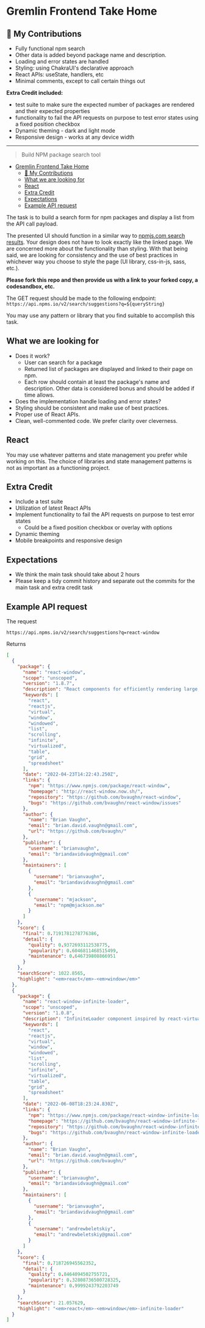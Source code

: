 # Gremlin Frontend Take Home

## 👋 My Contributions

- Fully functional npm search
- Other data is added beyond package name and description.
- Loading and error states are handled
- Styling: using ChakraUI's declarative approach
- React APIs: useState, handlers, etc
- Minimal comments, except to call certain things out

**Extra Credit included:**

- test suite to make sure the expected number of packages are rendered and their expected properties
- functionality to fail the API requests on purpose to test error states using a fixed position checkbox
- Dynamic theming - dark and light mode
- Responsive design - works at any device width

---

> Build NPM package search tool

- [Gremlin Frontend Take Home](#gremlin-frontend-take-home)
  - [👋 My Contributions](#-my-contributions)
  - [What we are looking for](#what-we-are-looking-for)
  - [React](#react)
  - [Extra Credit](#extra-credit)
  - [Expectations](#expectations)
  - [Example API request](#example-api-request)

The task is to build a search form for npm packages and display a list from the API call payload.

The presented UI should function in a similar way to [npmjs.com search results](https://www.npmjs.com/search?q=react-window). Your design does not have to look exactly like the linked page. We are concerned more about the functionality than styling. With that being said, we are looking for consistency and the use of best practices in whichever way you choose to style the page (UI library, css-in-js, sass, etc.).

**Please fork this repo and then provide us with a link to your forked copy, a codesandbox, etc.**

The GET request should be made to the following endpoint: `https://api.npms.io/v2/search/suggestions?q=${queryString}`

You may use any pattern or library that you find suitable to accomplish this task.

## What we are looking for

- Does it work?
  - User can search for a package
  - Returned list of packages are displayed and linked to their page on npm.
  - Each row should contain at least the package's name and description. Other data is considered bonus and should be added if time allows.
- Does the implementation handle loading and error states?
- Styling should be consistent and make use of best practices.
- Proper use of React APIs.
- Clean, well-commented code. We prefer clarity over cleverness.

## React

You may use whatever patterns and state management you prefer while working on this. The choice of libraries and state management patterns is not as important as a functioning project.

## Extra Credit

- Include a test suite
- Utilization of latest React APIs
- Implement functionality to fail the API requests on purpose to test error states
  - Could be a fixed position checkbox or overlay with options
- Dynamic theming
- Mobile breakpoints and responsive design

## Expectations

- We think the main task should take about 2 hours
- Please keep a tidy commit history and separate out the commits for the main task and extra credit task

## Example API request

The request

```
https://api.npms.io/v2/search/suggestions?q=react-window
```

Returns

```json
[
  {
    "package": {
      "name": "react-window",
      "scope": "unscoped",
      "version": "1.8.7",
      "description": "React components for efficiently rendering large, scrollable lists and tabular data",
      "keywords": [
        "react",
        "reactjs",
        "virtual",
        "window",
        "windowed",
        "list",
        "scrolling",
        "infinite",
        "virtualized",
        "table",
        "grid",
        "spreadsheet"
      ],
      "date": "2022-04-23T14:22:43.250Z",
      "links": {
        "npm": "https://www.npmjs.com/package/react-window",
        "homepage": "http://react-window.now.sh/",
        "repository": "https://github.com/bvaughn/react-window",
        "bugs": "https://github.com/bvaughn/react-window/issues"
      },
      "author": {
        "name": "Brian Vaughn",
        "email": "brian.david.vaughn@gmail.com",
        "url": "https://github.com/bvaughn/"
      },
      "publisher": {
        "username": "brianvaughn",
        "email": "briandavidvaughn@gmail.com"
      },
      "maintainers": [
        {
          "username": "brianvaughn",
          "email": "briandavidvaughn@gmail.com"
        },
        {
          "username": "mjackson",
          "email": "npm@mjackson.me"
        }
      ]
    },
    "score": {
      "final": 0.7191781278776386,
      "detail": {
        "quality": 0.9372693112538775,
        "popularity": 0.6046811468515499,
        "maintenance": 0.646739808866951
      }
    },
    "searchScore": 1022.8565,
    "highlight": "<em>react</em>-<em>window</em>"
  },
  {
    "package": {
      "name": "react-window-infinite-loader",
      "scope": "unscoped",
      "version": "1.0.8",
      "description": "InfiniteLoader component inspired by react-virtualized but for use with react-window",
      "keywords": [
        "react",
        "reactjs",
        "virtual",
        "window",
        "windowed",
        "list",
        "scrolling",
        "infinite",
        "virtualized",
        "table",
        "grid",
        "spreadsheet"
      ],
      "date": "2022-06-08T18:23:24.830Z",
      "links": {
        "npm": "https://www.npmjs.com/package/react-window-infinite-loader",
        "homepage": "https://github.com/bvaughn/react-window-infinite-loader/",
        "repository": "https://github.com/bvaughn/react-window-infinite-loader",
        "bugs": "https://github.com/bvaughn/react-window-infinite-loader/issues"
      },
      "author": {
        "name": "Brian Vaughn",
        "email": "brian.david.vaughn@gmail.com",
        "url": "https://github.com/bvaughn/"
      },
      "publisher": {
        "username": "brianvaughn",
        "email": "briandavidvaughn@gmail.com"
      },
      "maintainers": [
        {
          "username": "brianvaughn",
          "email": "briandavidvaughn@gmail.com"
        },
        {
          "username": "andrewbeletskiy",
          "email": "andrewbeletskiy@gmail.com"
        }
      ]
    },
    "score": {
      "final": 0.718726945562352,
      "detail": {
        "quality": 0.8464094502755721,
        "popularity": 0.32808736500728325,
        "maintenance": 0.9999243792203749
      }
    },
    "searchScore": 21.057629,
    "highlight": "<em>react</em>-<em>window</em>-infinite-loader"
  }
]
```
